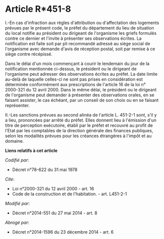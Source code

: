 # Article R*451-8

I.-En cas d'infraction aux règles d'attribution ou d'affectation des logements prévues par le présent code, le préfet du
département du lieu de situation du local notifie au président ou dirigeant de l'organisme les griefs formulés contre ce
dernier et l'invite à présenter ses observations écrites. La notification est faite soit par pli recommandé adressé au siège
social de l'organisme avec demande d'avis de réception postal, soit par remise à ce siège contre récépissé. 

Dans le délai d'un mois commençant à courir le lendemain du jour de la notification mentionnée ci-dessus, le président ou le
dirigeant de l'organisme peut adresser des observations écrites au préfet. La date limite au-delà de laquelle celles-ci ne
sont pas prises en considération est déterminée conformément aux prescriptions de l'article 16 de la loi n° 2000-321 du 12
avril 2000. Dans le même délai, le président ou le dirigeant de l'organisme peut demander à présenter des observations
orales, en se faisant assister, le cas échéant, par un conseil de son choix ou en se faisant représenter. 

II.-Les sanctions prévues au second alinéa de l'article L. 451-2-1 sont, s'il y a lieu, prononcées par arrêté du préfet.
Elles donnent lieu à l'émission d'un titre de perception exécutoire, établi par le préfet et recouvré au profit de l'Etat par
les  comptables de la direction générale des finances publiques, selon les modalités prévues pour les créances étrangères à
l'impôt et au domaine.

**Liens relatifs à cet article**

_Codifié par_:

  - Décret n°78-622 du 31 mai 1978

_Cite_:

  - Loi n°2000-321 du 12 avril 2000 - art. 16
  - Code de la construction et de l'habitation. - art. L451-2-1

_Modifié par_:

  - Décret n°2014-551 du 27 mai 2014 - art. 8

_Abrogé par_:

  - Décret n°2014-1596 du 23 décembre 2014 - art. 6
